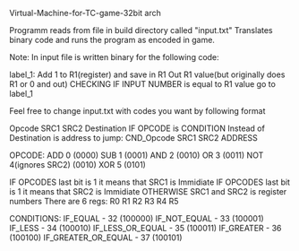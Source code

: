 Virtual-Machine-for-TC-game-32bit arch

Programm reads from file in build directory called "input.txt"
Translates binary code and runs the program as encoded in game.

Note: 
In input file is written binary for the following code:


label_1:
Add 1 to R1(register) and save in R1
Out R1 value(but originally does R1 or 0 and out)
CHECKING  IF INPUT NUMBER is equal to  R1 value go to label_1

Feel free to change input.txt 
with codes you want by following format 

Opcode SRC1 SRC2 Destination
IF OPCODE is CONDITION Instead of Destination is address to jump:
CND_Opcode SRC1 SRC2 ADDRESS



OPCODE:
  ADD 0 (0000)
  SUB 1 (0001)
  AND 2 (0010)
  OR 3  (0011)
  NOT 4(ignores SRC2) (0010)
  XOR 5 (0101)

IF OPCODES last bit is 1 it means that SRC1 is Immidiate
IF OPCODES last bit is 1 it means that SRC2 is Immidiate
OTHERWISE SRC1 and SRC2 is register numbers
There are 6 regs:
  R0 
  R1
  R2
  R3
  R4
  R5

CONDITIONS:
  IF_EQUAL - 32 (100000)
  IF_NOT_EQUAL - 33 (100001)
  IF_LESS - 34 (100010)
  IF_LESS_OR_EQUAL - 35 (100011)
  IF_GREATER - 36 (100100)
  IF_GREATER_OR_EQUAL - 37 (100101)



